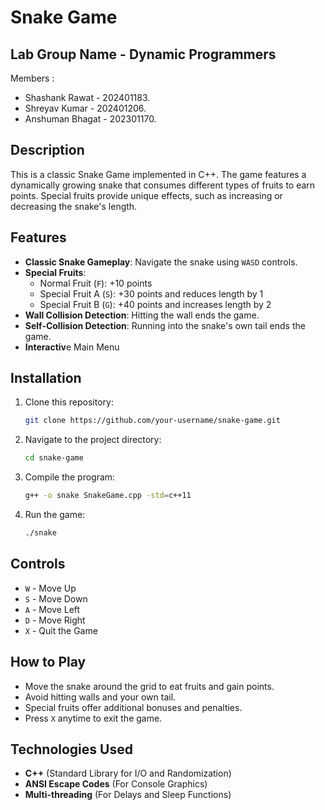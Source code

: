 # Snake Game

## Lab Group Name - Dynamic Programmers
Members :
- Shashank Rawat - 202401183.
- Shreyav Kumar - 202401206.
- Anshuman Bhagat - 202301170.

## Description

This is a classic Snake Game implemented in C++. The game features a dynamically growing snake that consumes different types of fruits to earn points. Special fruits provide unique effects, such as increasing or decreasing the snake's length.

## Features

- **Classic Snake Gameplay**: Navigate the snake using `WASD` controls.
- **Special Fruits**:
  - Normal Fruit (`F`): +10 points
  - Special Fruit A (`S`): +30 points and reduces length by 1
  - Special Fruit B (`G`): +40 points and increases length by 2
- **Wall Collision Detection**: Hitting the wall ends the game.
- **Self-Collision Detection**: Running into the snake's own tail ends the game.
- **Interactiv**e Main Menu

## Installation

1. Clone this repository:
   ```sh
   git clone https://github.com/your-username/snake-game.git
   ```
2. Navigate to the project directory:
   ```sh
   cd snake-game
   ```
3. Compile the program:
   ```sh
   g++ -o snake SnakeGame.cpp -std=c++11
   ```
4. Run the game:
   ```sh
   ./snake
   ```

## Controls

- `W` - Move Up
- `S` - Move Down
- `A` - Move Left
- `D` - Move Right
- `X` - Quit the Game

## How to Play

- Move the snake around the grid to eat fruits and gain points.
- Avoid hitting walls and your own tail.
- Special fruits offer additional bonuses and penalties.
- Press `X` anytime to exit the game.

## Technologies Used

- **C++** (Standard Library for I/O and Randomization)
- **ANSI Escape Codes** (For Console Graphics)
- **Multi-threading** (For Delays and Sleep Functions)
